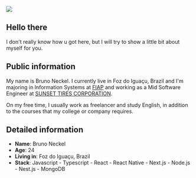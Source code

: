 <div>
    <a target='_blank' href="https://www.linkedin.com/in/brunownk">
        <img src="https://img.shields.io/badge/LinkedIn-0077B5?style=for-the-badge&logo=linkedin&logoColor=white">
    </a>
</div>

## Hello there

I don't really know how u got here, but I will try to show a little bit about myself for you.

## Public information

My name is Bruno Neckel. I currently live in Foz do Iguaçu, Brazil and I'm majoring in Information Systems at [FIAP](https://www.fiap.com.br/online/graduacao/bacharelado/sistemas-de-informacao/) and working as a Mid Software Engineer at [SUNSET TIRES CORPORATION](https://sunset-tires.com/).

On my free time, I usually work as freelancer and study English, in addition to the courses that my college or company requires.

## Detailed information

* **Name**: Bruno Neckel
* **Age**: 24
* **Living in**: Foz do Iguaçu, Brazil
* **Stack**: Javascript - Typescript - React - React Native - Next.js - Node.js - Nest.js - MongoDB
